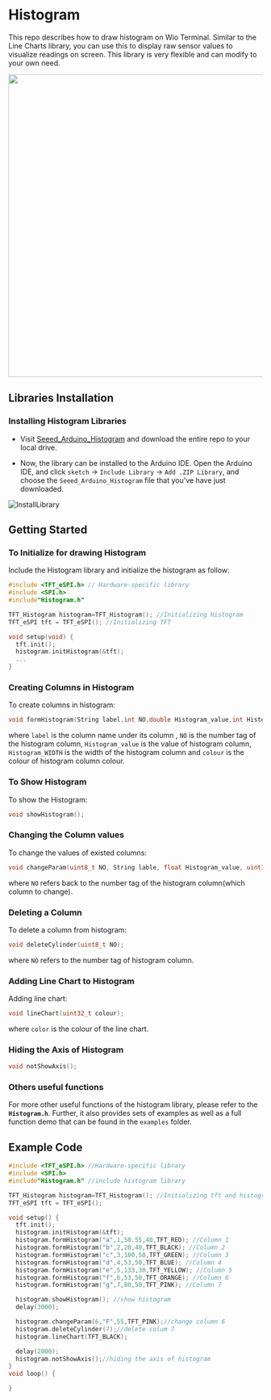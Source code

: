 # Histogram

This repo describes how to draw histogram on Wio Terminal. Similar to the Line Charts library, you can use this to display raw sensor values to visualize readings on screen. This library is very flexible and can modify to your own need.

<div align=center><img width = 600 src="https://files.seeedstudio.com/wiki/Wio-Terminal/img/20200114131505.png"/></div>


## Libraries Installation

### Installing Histogram Libraries

- Visit [Seeed_Arduino_Histogram](https://github.com/Seeed-Studio/Seeed_Arduino_Histogram) and download the entire repo to your local drive.

- Now, the  library can be installed to the Arduino IDE. Open the Arduino IDE, and click `sketch` -> `Include Library` -> `Add .ZIP Library`, and choose the `Seeed_Arduino_Histogram` file that you've have just downloaded.

![InstallLibrary](https://files.seeedstudio.com/wiki/Wio-Terminal/img/Xnip2019-11-21_15-50-13.jpg)

## Getting Started

### To Initialize for drawing Histogram

Include the Histogram library and initialize the histogram as follow:

```cpp
#include <TFT_eSPI.h> // Hardware-specific library
#include <SPI.h>
#include"Histogram.h"

TFT_Histogram histogram=TFT_Histogram(); //Initializing Histogram
TFT_eSPI tft = TFT_eSPI(); //Initializing TFT

void setup(void) {
  tft.init();
  histogram.initHistogram(&tft);
  ...
}
```

### Creating Columns in Histogram

To create columns in histogram:

```cpp
void formHistogram(String label,int NO,double Histogram_value,int Histogram_WIDTH,uint32_t colour);
```

where `label` is the column name under its column , `NO` is the number tag of the histogram column, `Histogram_value` is the value of histogram column, `Histogram_WIDTH` is the width of the histogram column and `colour` is the colour of histogram column colour.

### To Show Histogram

To show the Histogram:

```cpp
void showHistogram();
```

### Changing the Column values

To change the values of existed columns:

```cpp
void changeParam(uint8_t NO, String lable, float Histogram_value, uint32_t colour);
```

where `NO` refers back to the number tag of the histogram column(which column to change).

### Deleting a Column

To delete a column from histogram:

```cpp
void deleteCylinder(uint8_t NO);
```

where `NO` refers to the number tag of histogram column.

### Adding Line Chart to Histogram

Adding line chart:

```cpp
void lineChart(uint32_t colour);
```

where `color` is the colour of the line chart.

### Hiding the Axis of Histogram

```cpp
void notShowAxis();
```

### Others useful functions

For more other useful functions of the histogram library, please refer to the **`Histogram.h`**. Further, it also provides sets of examples as well as a full function demo that can be found in the `examples` folder.

## Example Code

```cpp
#include <TFT_eSPI.h> //Hardware-specific library
#include <SPI.h>
#include"Histogram.h" //include histogram library

TFT_Histogram histogram=TFT_Histogram(); //Initializing tft and histogram
TFT_eSPI tft = TFT_eSPI();

void setup() {
  tft.init();
  histogram.initHistogram(&tft);
  histogram.formHistogram("a",1,50.55,40,TFT_RED); //Column 1
  histogram.formHistogram("b",2,20,40,TFT_BLACK); //Column 2
  histogram.formHistogram("c",3,100,50,TFT_GREEN); //Column 3
  histogram.formHistogram("d",4,53,50,TFT_BLUE); //Column 4
  histogram.formHistogram("e",5,133,30,TFT_YELLOW); //Column 5
  histogram.formHistogram("f",6,53,50,TFT_ORANGE); //Column 6
  histogram.formHistogram("g",7,80,50,TFT_PINK); //Column 7

  histogram.showHistogram(); //show histogram
  delay(3000);

  histogram.changeParam(6,"F",55,TFT_PINK);//change column 6
  histogram.deleteCylinder(7);//delete colum 7
  histogram.lineChart(TFT_BLACK);

  delay(2000);
  histogram.notShowAxis();//hiding the axis of histogram
}
void loop() {

}
```
